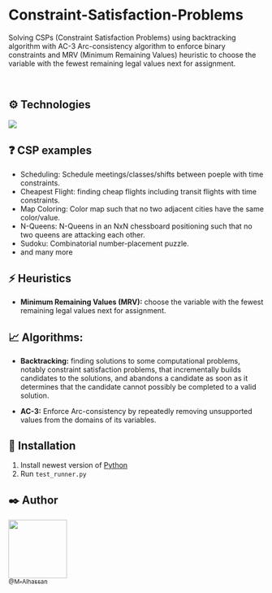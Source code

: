 # Constraint-Satisfaction-Problems
Solving CSPs (Constraint Satisfaction Problems) using backtracking algorithm with AC-3 Arc-consistency algorithm to enforce binary constraints and MRV (Minimum Remaining Values) heuristic to choose the variable with the fewest remaining legal values next for assignment.

<br>

## ⚙️ Technologies

<img src="https://img.icons8.com/color/48/000000/python--v1.png"/>

<br>

## ❓ CSP examples

- Scheduling: Schedule meetings/classes/shifts between poeple with time constraints.
- Cheapest Flight: finding cheap flights including transit flights with time constraints.
- Map Coloring: Color map such that no two adjacent cities have the same color/value.
- N-Queens: N-Queens in an NxN chessboard positioning such that no two queens are attacking each other.
- Sudoku: Combinatorial number-placement puzzle.
- and many more


## ⚡ Heuristics

- <b>Minimum Remaining Values (MRV):</b> choose the variable with the fewest remaining legal values next for assignment.


## 📈 Algorithms:

- <b>Backtracking:</b> finding solutions to some computational problems, notably constraint satisfaction problems, that incrementally builds candidates to the solutions, and abandons a candidate as soon as it determines that the candidate cannot possibly be completed to a valid solution.

- <b>AC-3:</b> Enforce Arc-consistency by repeatedly removing unsupported values from the domains of its variables.

## 🔧 Installation

1. Install newest version of [Python](https://www.python.org/)
2. Run ```test_runner.py```

## ✒️ Author

 [<img src="https://github.com/M-Alhassan.png?size=115" width="115"><br><sub>@M-Alhassan</sub>](https://github.com/M-Alhassan) 
